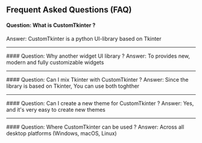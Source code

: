 ## Frequent Asked Questions (FAQ)

#### Question: What is CustomTkinter ?
Answer: CustomTkinter is a python UI-library based on Tkinter
<hr/>
#### Question: Why another widget UI library ?
Answer: To provides new, modern and fully customizable widgets
<hr/>
#### Question: Can I mix Tkinter with CustomTkinter ?
Answer: Since the library is based on Tkinter, You can use both toghther
<hr/>
#### Question: Can I create a new theme for CustomTkinter ?
Answer: Yes, and it's very easy to create new themes
<hr/>
#### Question: Where CustomTkinter can be used ?
Answer: Across all desktop platforms (Windows, macOS, Linux)
